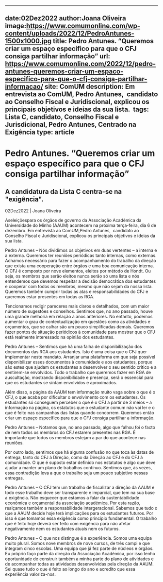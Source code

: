 
---
date:02Dez2022
author:Joana Oliveira
image:https://www.comumonline.com/wp-content/uploads/2022/12/PedroAntunes-1500x1000.jpg
title: Pedro Antunes. “Queremos criar um espaço específico para que o CFJ consiga partilhar informação”
url: https://www.comumonline.com/2022/12/pedro-antunes-queremos-criar-um-espaco-especifico-para-que-o-cfj-consiga-partilhar-informacao/
site: ComUM
description: Em entrevista ao ComUM, Pedro Antunes,  candidato ao Conselho Fiscal e Juridiscional, explicou os principais objetivos e ideias da sua lista. 
tags: Lista C, candidato, Conselho Fiscal e Jurisdicional, Pedro Antunes, Centrado na Exigência
type: article
---


# Pedro Antunes. “Queremos criar um espaço específico para que o CFJ consiga partilhar informação”

## A candidatura da Lista C centra-se na "exigência".

02Dez2022 | Joana Oliveira

Aseleiçõespara os órgãos de governo da Associação Académica da Universidade do Minho (AAUM) acontecem na próxima terça-feira, dia 6 de dezembro. Em entrevista ao ComUM,Pedro Antunes,  candidato ao Conselho Fiscal e Juridiscional, explicou os principais objetivos e ideias da sua lista.

Pedro Antunes – Nós dividimos os objetivos em duas vertentes – a interna e a externa. Queremos ter reuniões periódicas tanto internas, como externas. Achamos necessário para fazer o acompanhamento do trabalho da direção que exista uma cooperação entre órgãos e uma boa comunicação interna. O CFJ é composto por nove elementos, eleitos por método de Hondt. Ou seja, os membros que serão eleitos nunca serão só uma lista e nós entendemos que devemos respeitar a decisão democrática dos estudantes e cooperar com todos os membros, mesmo que não sejam da nossa lista. Queremos também cumprir todas as atas e responsabilidades do CFJ e queremos estar presentes em todas as RGA.

Tencionamos redigir pareceres mais claros e detalhados, com um maior número de sugestões e conselhos. Sentimos que, no ano passado, houve uma grande melhoria em relação a anos anteriores. No entanto, podemos aumentar o grau de contextualização em questões como as atividades e orçamentos, que se calhar são um pouco simplificadas demais. Queremos fazer pontos de situação periódicos à comunidade para mostrar que o CFJ está realmente interessado na opinião dos estudantes.

Pedro Antunes – Sentimos que há uma falha de disponibilização dos documentos das RGA aos estudantes. Isto é uma coisa que o CFJ quer implementar neste mandato. Arranjar uma plataforma em que seja possível disponibilizar esses documentos à comunidade e aos estudantes, porque são estes que ajudam os estudantes a desenvolver o seu sentido crítico e a sentirem-se envolvidos. Todo o trabalho que queremos fazer em RGA de auscultação, mostrando disponibilidade e presença, será o essencial para que os estudantes se sintam envolvidos e aproximados.

Além disso, a página da AAUM tem informação muito vaga sobre o que é o CFJ, o que acaba por dificultar o envolvimento com os estudantes. Os estudantes só conseguem perceber o que é o CFJ a partir de 3 meios – a informação na página, os estatutos que o estudante comum não vai ler e o que é feito nas campanhas das listas quando concorrem. Queremos então criar um espaço específico para que o CFJ consiga partilhar a informação.

Pedro Antunes – Notamos que, no ano passado, algo que falhou foi o facto de nem todos os membros do CFJ estarem presentes nas RGA. É importante que todos os membros estejam a par do que acontece nas reuniões.

Por outro lado, sentimos que há alguma confusão no que toca às datas de entrega, tanto do CFJ à Direção, como da Direção ao CFJ e do CFJ à comunidade. O que é suposto estar definido nos estatutos é algo que deve ajudar a manter um plano de trabalhos contínuo. Sentimos que, às vezes, essa contradição leva a que o trabalho seja um pouco subjetivo nessas entregas.

Pedro Antunes – O CFJ tem um trabalho de fiscalizar a direção da AAUM e todo esse trabalho deve ser transparente e imparcial, que tem na sua base a exigência. Não esquecer que estamos a falar da sustentabilidade económica e orçamental da associação académica. Por esta razão, realçamos também a responsabilidade intergeracional. Sabemos que tudo o que a AAUM decide hoje terá implicações para os estudantes futuros. Por isso é que tomamos essa exigência como princípio fundamental. O trabalho que é feito hoje deverá ser feito com exigência para não afetar negativamente nem os estudantes atuais nem os futuros.

Pedro Antunes – O que nos distingue é a experiência. Somos uma equipa muito plural. Somos nove membros de nove cursos, de três campi e que integram cinco escolas. Uma equipa que já fez parte de núcleos e órgãos. Eu próprio faço parte da direção da Associação Académica, por isso tenho oportunidade de construir também a minha parte do plano de atividades e de acompanhar todas as atividades desenvolvidas pela direção da AAUM. Sei quase tudo o que é feito ao longo do ano e acredito que essa experiência valoriza-nos.

